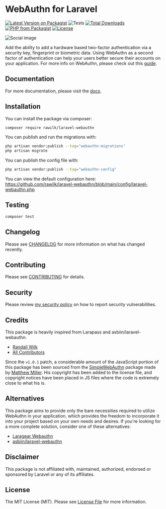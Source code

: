 # WebAuthn for Laravel

[![Latest Version on Packagist](https://img.shields.io/packagist/v/rawilk/laravel-webauthn.svg?style=flat-square)](https://packagist.org/packages/rawilk/laravel-webauthn)
![Tests](https://github.com/rawilk/laravel-webauthn/workflows/Tests/badge.svg?style=flat-square)
[![Total Downloads](https://img.shields.io/packagist/dt/rawilk/laravel-webauthn.svg?style=flat-square)](https://packagist.org/packages/rawilk/laravel-webauthn)
[![PHP from Packagist](https://img.shields.io/packagist/php-v/rawilk/laravel-webauthn?style=flat-square)](https://packagist.org/packages/rawilk/laravel-webauthn)
[![License](https://img.shields.io/github/license/rawilk/laravel-webauthn?style=flat-square)](https://github.com/rawilk/laravel-webauthn/blob/main/LICENSE.md)

![Social image](https://banners.beyondco.de/WebAuthn%20for%20Laravel.png?theme=light&packageManager=composer+require&packageName=rawilk%2Flaravel-webauthn&pattern=randomShapes&style=style_1&description=Add+WebAuthn+functionality+to+Laravel.&md=1&showWatermark=0&fontSize=100px&images=key)

Add the ability to add a hardware based two-factor authentication via a security key, fingerprint or biometric data. Using WebAuthn as a second factor of authentication can help your users better secure their accounts on your application. For more info on WebAuthn, please check out this [guide](https://webauthn.guide/).

## Documentation

For more documentation, please visit the [docs](https://randallwilk.dev/docs/laravel-webauthn).

## Installation

You can install the package via composer:

```bash
composer require rawilk/laravel-webauthn
```

You can publish and run the migrations with:

```bash
php artisan vendor:publish --tag="webauthn-migrations"
php artisan migrate
```

You can publish the config file with:

```bash
php artisan vendor:publish --tag="webauthn-config"
```

You can view the default configuration here: https://github.com/rawilk/laravel-webauthn/blob/main/config/laravel-webauthn.php

## Testing

```bash
composer test
```

## Changelog

Please see [CHANGELOG](CHANGELOG.md) for more information on what has changed recently.

## Contributing

Please see [CONTRIBUTING](.github/CONTRIBUTING.md) for details.

## Security

Please review [my security policy](.github/SECURITY.md) on how to report security vulnerabilities.

## Credits

This package is heavily inspired from Larapass and asbiin/laravel-webauthn.

-   [Randall Wilk](https://github.com/rawilk)
-   [All Contributors](../../contributors)

Since the `v1.0.1` patch, a considerable amount of the JavaScript portion of this package has been sourced from the [SimpleWebAuthn](https://github.com/MasterKale/SimpleWebAuthn) package made by [Matthew Miller](https://github.com/MasterKale). His copyright has been added to the license file, and copyright notices have been placed in JS files where the code is extremely close to what his is.

## Alternatives

This package aims to provide only the bare necessities required to utilize WebAuthn in your application, which provides the freedom to incorporate it into your project based on your own needs and desires. If you're looking for a more complete solution, consider one of these alternatives:

-   [Laragear Webauthn](https://github.com/Laragear/WebAuthn)
-   [asbiin/laravel-webauthn](https://github.com/asbiin/laravel-webauthn)

## Disclaimer

This package is not affiliated with, maintained, authorized, endorsed or sponsored by Laravel or any of its affiliates.

## License

The MIT License (MIT). Please see [License File](LICENSE.md) for more information.

